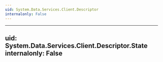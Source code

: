 ```yaml
---
uid: System.Data.Services.Client.Descriptor
internalonly: False
---
```


---
uid: System.Data.Services.Client.Descriptor.State
internalonly: False
---

